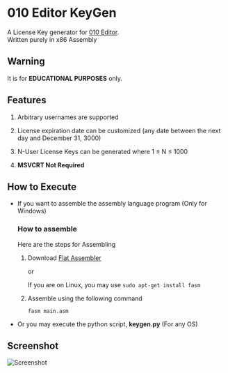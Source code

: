# 010 Editor KeyGen

A License Key generator for [010 Editor](http://www.sweetscape.com/download/010editor/).  
Written purely in x86 Assembly

## Warning

It is for **EDUCATIONAL PURPOSES** only.

## Features

1. Arbitrary usernames are supported

2. License expiration date can be customized (any date between the next day and December 31, 3000)

3. N-User License Keys can be generated where 1 &le; N &le; 1000

4. **MSVCRT Not Required**

## How to Execute

*  If you want to assemble the assembly language program (Only for Windows)

   ### How to assemble
   Here are the steps for Assembling

   1. Download [Flat Assembler](http://flatassembler.net/download.php)

      or

      If you are on Linux, you may use `sudo apt-get install fasm`

   2. Assemble using the following command

      `fasm main.asm`
 
 * Or you may execute the python script, **keygen.py**   (For any OS)

## Screenshot

![Screenshot](screenshot.gif)
